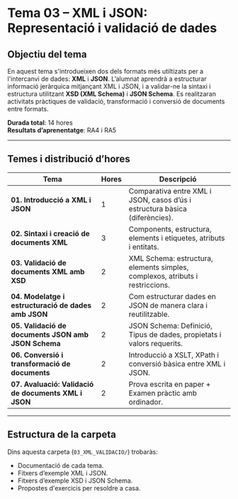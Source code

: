 # Tema 03 –  XML i JSON: Representació i validació de dades

## Objectiu del tema

En aquest tema s'introdueixen dos dels formats més utiltizats per a l'intercanvi de dades: **XML** i **JSON**. L’alumnat aprendrà a estructurar informació jeràrquica mitjançant XML i JSON, i a validar-ne la sintaxi i estructura utilitzant **XSD (XML Schema)** i **JSON Schema**. Es realitzaran activitats pràctiques de validació, transformació i conversió de documents entre formats.

**Durada total**: 14 hores  
**Resultats d’aprenentatge**: RA4 i RA5

---

## Temes i distribució d’hores

| Tema                                                   | Hores | Descripció                                                                      |
| ------------------------------------------------------ | ----- | ------------------------------------------------------------------------------- |
| **01. Introducció a XML i JSON**                        | 1     | Comparativa entre XML i JSON, casos d’ús i estructura bàsica (diferències).     |
| **02. Sintaxi i creació de documents XML**              | 3     | Components, estructura, elements i etiquetes, atributs i entitats.              |
| **03. Validació de documents XML amb XSD**              | 2     | XML Schema: estructura, elements simples, complexos, atributs i restriccions.   |
| **04. Modelatge i estructuració de dades amb JSON**     | 2     | Com estructurar dades en JSON de manera clara i reutilitzable.                  |
| **05. Validació de documents JSON amb JSON Schema**     | 2     | JSON Schema: Definició, Tipus de dades, propietats i valors requerits.          |
| **06. Conversió i transformació de documents**          | 2     | Introducció a XSLT, XPath i conversió bàsica entre XML i JSON.                  |
| **07. Avaluació: Validació de documents XML i JSON**    | 2     | Prova escrita en paper + Examen pràctic amb ordinador.                          |

---

## Estructura de la carpeta

Dins aquesta carpeta (`03_XML_VALIDACIO/`) trobaràs:

- Documentació de cada tema.
- Fitxers d’exemple XML i JSON.
- Fitxers d’exemple XSD i JSON Schema.
- Propostes d'exercicis per resoldre a casa.